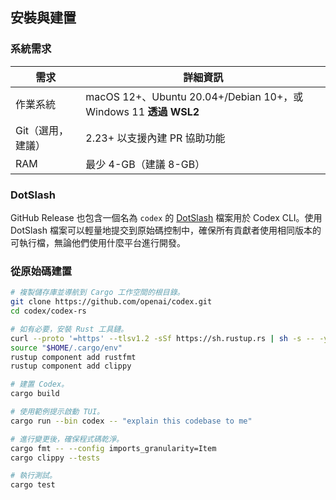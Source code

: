 ## 安裝與建置

### 系統需求

| 需求                        | 詳細資訊                                                         |
| --------------------------- | --------------------------------------------------------------- |
| 作業系統                    | macOS 12+、Ubuntu 20.04+/Debian 10+，或 Windows 11 **透過 WSL2** |
| Git（選用，建議）           | 2.23+ 以支援內建 PR 協助功能                                   |
| RAM                         | 最少 4-GB（建議 8-GB）                                         |

### DotSlash

GitHub Release 也包含一個名為 `codex` 的 [DotSlash](https://dotslash-cli.com/) 檔案用於 Codex CLI。使用 DotSlash 檔案可以輕量地提交到原始碼控制中，確保所有貢獻者使用相同版本的可執行檔，無論他們使用什麼平台進行開發。

### 從原始碼建置

```bash
# 複製儲存庫並導航到 Cargo 工作空間的根目錄。
git clone https://github.com/openai/codex.git
cd codex/codex-rs

# 如有必要，安裝 Rust 工具鏈。
curl --proto '=https' --tlsv1.2 -sSf https://sh.rustup.rs | sh -s -- -y
source "$HOME/.cargo/env"
rustup component add rustfmt
rustup component add clippy

# 建置 Codex。
cargo build

# 使用範例提示啟動 TUI。
cargo run --bin codex -- "explain this codebase to me"

# 進行變更後，確保程式碼乾淨。
cargo fmt -- --config imports_granularity=Item
cargo clippy --tests

# 執行測試。
cargo test
```